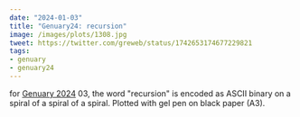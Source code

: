 ```yaml
---
date: "2024-01-03"
title: "Genuary24: recursion"
image: /images/plots/1308.jpg
tweet: https://twitter.com/greweb/status/1742653174677229821
tags:
- genuary
- genuary24
---
```


for [Genuary 2024](https://genuary.art) 03, the word "recursion" is encoded as ASCII binary on a spiral of a spiral of a spiral. Plotted with gel pen on black paper (A3).